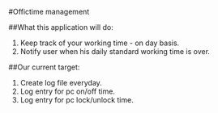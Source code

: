 #Offictime management

##What this application will do: 

1. Keep track of your working time - on day basis.
2. Notify user when his daily standard working time is over.

##Our current target:
1. Create log file everyday. 
2. Log entry for pc on/off time. 
3. Log entry for pc lock/unlock time.
